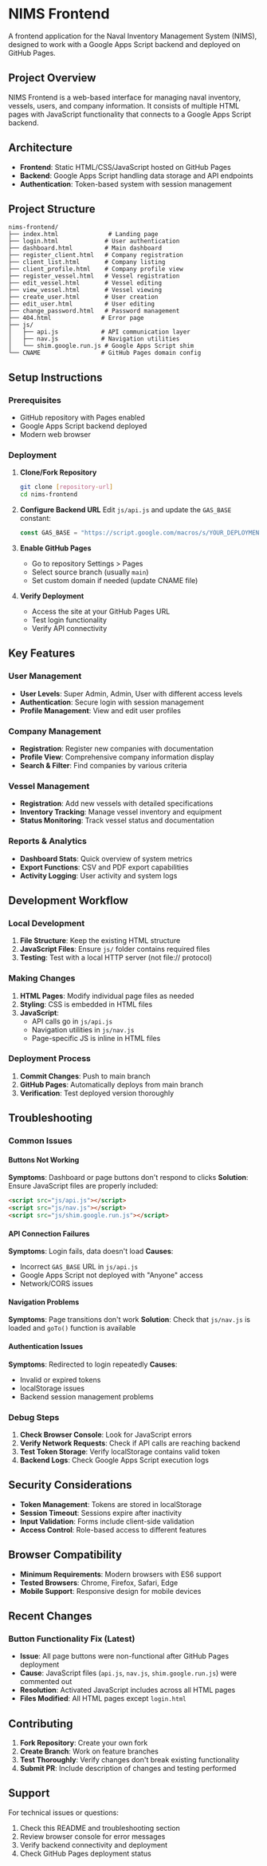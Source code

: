 # NIMS Frontend

A frontend application for the Naval Inventory Management System (NIMS), designed to work with a Google Apps Script backend and deployed on GitHub Pages.

## Project Overview

NIMS Frontend is a web-based interface for managing naval inventory, vessels, users, and company information. It consists of multiple HTML pages with JavaScript functionality that connects to a Google Apps Script backend.

## Architecture

- **Frontend**: Static HTML/CSS/JavaScript hosted on GitHub Pages
- **Backend**: Google Apps Script handling data storage and API endpoints
- **Authentication**: Token-based system with session management

## Project Structure

```
nims-frontend/
├── index.html              # Landing page
├── login.html             # User authentication
├── dashboard.html         # Main dashboard
├── register_client.html   # Company registration
├── client_list.html       # Company listing
├── client_profile.html    # Company profile view
├── register_vessel.html   # Vessel registration
├── edit_vessel.html       # Vessel editing
├── view_vessel.html       # Vessel viewing
├── create_user.html       # User creation
├── edit_user.html         # User editing
├── change_password.html   # Password management
├── 404.html              # Error page
├── js/
│   ├── api.js            # API communication layer
│   ├── nav.js            # Navigation utilities
│   └── shim.google.run.js # Google Apps Script shim
└── CNAME                 # GitHub Pages domain config
```

## Setup Instructions

### Prerequisites
- GitHub repository with Pages enabled
- Google Apps Script backend deployed
- Modern web browser

### Deployment
1. **Clone/Fork Repository**
   ```bash
   git clone [repository-url]
   cd nims-frontend
   ```

2. **Configure Backend URL**
   Edit `js/api.js` and update the `GAS_BASE` constant:
   ```javascript
   const GAS_BASE = "https://script.google.com/macros/s/YOUR_DEPLOYMENT_ID/exec";
   ```

3. **Enable GitHub Pages**
   - Go to repository Settings > Pages
   - Select source branch (usually `main`)
   - Set custom domain if needed (update CNAME file)

4. **Verify Deployment**
   - Access the site at your GitHub Pages URL
   - Test login functionality
   - Verify API connectivity

## Key Features

### User Management
- **User Levels**: Super Admin, Admin, User with different access levels
- **Authentication**: Secure login with session management
- **Profile Management**: View and edit user profiles

### Company Management
- **Registration**: Register new companies with documentation
- **Profile View**: Comprehensive company information display
- **Search & Filter**: Find companies by various criteria

### Vessel Management
- **Registration**: Add new vessels with detailed specifications
- **Inventory Tracking**: Manage vessel inventory and equipment
- **Status Monitoring**: Track vessel status and documentation

### Reports & Analytics
- **Dashboard Stats**: Quick overview of system metrics
- **Export Functions**: CSV and PDF export capabilities
- **Activity Logging**: User activity and system logs

## Development Workflow

### Local Development
1. **File Structure**: Keep the existing HTML structure
2. **JavaScript Files**: Ensure `js/` folder contains required files
3. **Testing**: Test with a local HTTP server (not file:// protocol)

### Making Changes
1. **HTML Pages**: Modify individual page files as needed
2. **Styling**: CSS is embedded in HTML files
3. **JavaScript**: 
   - API calls go in `js/api.js`
   - Navigation utilities in `js/nav.js`
   - Page-specific JS is inline in HTML files

### Deployment Process
1. **Commit Changes**: Push to main branch
2. **GitHub Pages**: Automatically deploys from main branch
3. **Verification**: Test deployed version thoroughly

## Troubleshooting

### Common Issues

#### Buttons Not Working
**Symptoms**: Dashboard or page buttons don't respond to clicks
**Solution**: Ensure JavaScript files are properly included:
```html
<script src="js/api.js"></script>
<script src="js/nav.js"></script>
<script src="js/shim.google.run.js"></script>
```

#### API Connection Failures
**Symptoms**: Login fails, data doesn't load
**Causes**:
- Incorrect `GAS_BASE` URL in `js/api.js`
- Google Apps Script not deployed with "Anyone" access
- Network/CORS issues

#### Navigation Problems
**Symptoms**: Page transitions don't work
**Solution**: Check that `js/nav.js` is loaded and `goTo()` function is available

#### Authentication Issues
**Symptoms**: Redirected to login repeatedly
**Causes**:
- Invalid or expired tokens
- localStorage issues
- Backend session management problems

### Debug Steps
1. **Check Browser Console**: Look for JavaScript errors
2. **Verify Network Requests**: Check if API calls are reaching backend
3. **Test Token Storage**: Verify localStorage contains valid token
4. **Backend Logs**: Check Google Apps Script execution logs

## Security Considerations

- **Token Management**: Tokens are stored in localStorage
- **Session Timeout**: Sessions expire after inactivity
- **Input Validation**: Forms include client-side validation
- **Access Control**: Role-based access to different features

## Browser Compatibility

- **Minimum Requirements**: Modern browsers with ES6 support
- **Tested Browsers**: Chrome, Firefox, Safari, Edge
- **Mobile Support**: Responsive design for mobile devices

## Recent Changes

### Button Functionality Fix (Latest)
- **Issue**: All page buttons were non-functional after GitHub Pages deployment
- **Cause**: JavaScript files (`api.js`, `nav.js`, `shim.google.run.js`) were commented out
- **Resolution**: Activated JavaScript includes across all HTML pages
- **Files Modified**: All HTML pages except `login.html`

## Contributing

1. **Fork Repository**: Create your own fork
2. **Create Branch**: Work on feature branches
3. **Test Thoroughly**: Verify changes don't break existing functionality
4. **Submit PR**: Include description of changes and testing performed

## Support

For technical issues or questions:
1. Check this README and troubleshooting section
2. Review browser console for error messages
3. Verify backend connectivity and deployment
4. Check GitHub Pages deployment status